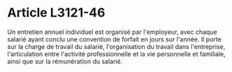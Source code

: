# Article L3121-46

Un entretien annuel individuel est organisé par l'employeur, avec chaque salarié ayant conclu une convention de forfait en jours sur l'année. Il porte sur la charge de travail du salarié, l'organisation du travail dans l'entreprise, l'articulation entre l'activité professionnelle et la vie personnelle et familiale, ainsi que sur la rémunération du salarié.
